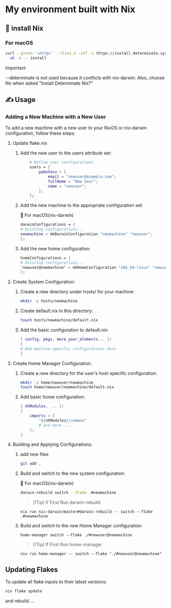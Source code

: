 # My environment built with Nix

## 🚀 install Nix
### For macOS

```sh
curl --proto '=https' --tlsv1.2 -sSf -L https://install.determinate.systems/nix | \
  sh -s -- install
```
> [!IMPORTANT]
>
>--determinate is not used because it conflicts with nix-darwin.
>Also, choose No when asked "Install Determinate Nix?"

## ✍️ Usage

### Adding a New Machine with a New User
To add a new machine with a new user to your NixOS or nix-darwin configuration, follow these steps:

1. Update flake.nix
    1. Add the new user to the users attribute set:
        ```nix
            # Define user configurations
            users = {
                pabotesu = {
                    email = "newuser@example.com";
                    fullName = "New User";
                    name = "newuser";
                };
            };
        ```
    2. Add the new machine to the appropriate configuration set:

        🍎 For macOS(nix-darwin)
        ```nix
        darwinConfigurations = {
        # Existing configurations...
        newmachine = mkDarwinConfiguration "newmachine" "newuser";
        };
        ```
    
    3. Add the new home configuration:

        ```nix
        homeConfigurations = {
        # Existing configurations...
        "newuser@newmachine" = mkHomeConfiguration "x86_64-linux" "newuser" "newmachine";
        };
        ```
2. Create System Configuration:

    1. Create a new directory under hosts/ for your machine:

        ```sh
        mkdir -p hosts/newmachine
        ```
    2. Create default.nix in this directory:

        ```sh
        touch hosts/newmachine/default.nix
        ```
    3. Add the basic configuration to default.nix:

        ```nix
        { config, pkgs, more_your_elements... }:
        {
        # Add machine-specific configurations here
        }
        ```

3. Create Home Manager Configuration:

    1. Create a new directory for the user's host-specific configuration:

        ```sh
        mkdir -p home/newuser/newmachine
        touch home/newuser/newmachine/default.nix
        ```
    
    2. Add basic home configuration:

        ```nix
        { nhModules, ... }:
        {
            imports = [
                "${nhModules}/common"
                # and more ...
            ];
        }
        ```

4. Building and Applying Configurations:

    1. add new files

        ```sh
        git add .
        ```

    2. Build and switch to the new system configuration:

        🍎 For macOS(nix-darwin)
        ```sh
        darwin-rebuild switch --flake .#newmachine
        ```
        > [!Tip] If First Run darwin-rebuild
        ```
        nix run nix-darwin/master#darwin-rebuild -- switch --flake .#newmachine
        ```

    3. Build and switch to the new Home Manager configuration:

        ```
        home-manager switch --flake ./#newuser@newmachine
        ```
        > [!Tip] If First Run home-manager
        ```
       nix run home-manager -- switch --flake "./#newuser@newmachine"
        ```
## Updating Flakes

To update all flake inputs to their latest versions:
```sh
nix flake update
```
and rebuild ...

